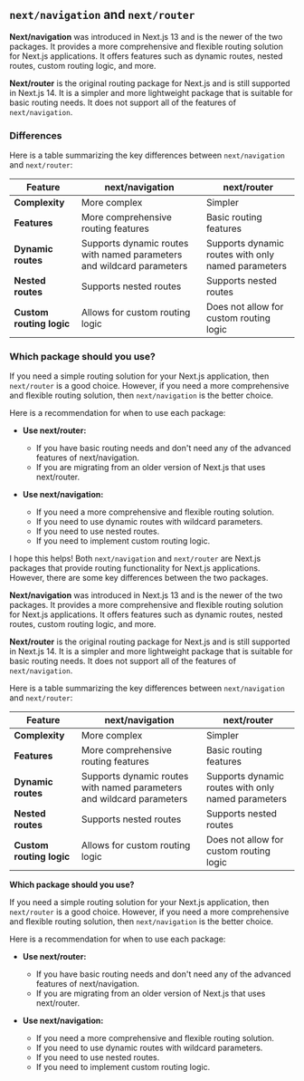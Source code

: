 ## `next/navigation` and `next/router`

**Next/navigation** was introduced in Next.js 13 and is the newer of the two packages. It provides a more comprehensive and flexible routing solution for Next.js applications. It offers features such as dynamic routes, nested routes, custom routing logic, and more.

**Next/router** is the original routing package for Next.js and is still supported in Next.js 14. It is a simpler and more lightweight package that is suitable for basic routing needs. It does not support all of the features of `next/navigation`.

### Differences

Here is a table summarizing the key differences between `next/navigation` and `next/router`:

| Feature | next/navigation | next/router |
|---|---|---|
| **Complexity** | More complex | Simpler |
| **Features** | More comprehensive routing features | Basic routing features |
| **Dynamic routes** | Supports dynamic routes with named parameters and wildcard parameters | Supports dynamic routes with only named parameters |
| **Nested routes** | Supports nested routes | Supports nested routes |
| **Custom routing logic** | Allows for custom routing logic | Does not allow for custom routing logic |

### Which package should you use?

If you need a simple routing solution for your Next.js application, then `next/router` is a good choice. However, if you need a more comprehensive and flexible routing solution, then `next/navigation` is the better choice.

Here is a recommendation for when to use each package:

* **Use next/router:**
    * If you have basic routing needs and don't need any of the advanced features of next/navigation.
    * If you are migrating from an older version of Next.js that uses next/router.

* **Use next/navigation:**
    * If you need a more comprehensive and flexible routing solution.
    * If you need to use dynamic routes with wildcard parameters.
    * If you need to use nested routes.
    * If you need to implement custom routing logic.

I hope this helps!
Both `next/navigation` and `next/router` are Next.js packages that provide routing functionality for Next.js applications. However, there are some key differences between the two packages.

**Next/navigation** was introduced in Next.js 13 and is the newer of the two packages. It provides a more comprehensive and flexible routing solution for Next.js applications. It offers features such as dynamic routes, nested routes, custom routing logic, and more.

**Next/router** is the original routing package for Next.js and is still supported in Next.js 14. It is a simpler and more lightweight package that is suitable for basic routing needs. It does not support all of the features of `next/navigation`.

Here is a table summarizing the key differences between `next/navigation` and `next/router`:

| Feature | next/navigation | next/router |
|---|---|---|
| **Complexity** | More complex | Simpler |
| **Features** | More comprehensive routing features | Basic routing features |
| **Dynamic routes** | Supports dynamic routes with named parameters and wildcard parameters | Supports dynamic routes with only named parameters |
| **Nested routes** | Supports nested routes | Supports nested routes |
| **Custom routing logic** | Allows for custom routing logic | Does not allow for custom routing logic |

**Which package should you use?**

If you need a simple routing solution for your Next.js application, then `next/router` is a good choice. However, if you need a more comprehensive and flexible routing solution, then `next/navigation` is the better choice.

Here is a recommendation for when to use each package:

* **Use next/router:**
    * If you have basic routing needs and don't need any of the advanced features of next/navigation.
    * If you are migrating from an older version of Next.js that uses next/router.

* **Use next/navigation:**
    * If you need a more comprehensive and flexible routing solution.
    * If you need to use dynamic routes with wildcard parameters.
    * If you need to use nested routes.
    * If you need to implement custom routing logic.
